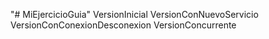"# MiEjercicioGuia" 
    VersionInicial
    VersionConNuevoServicio
    VersionConConexionDesconexion
    VersionConcurrente

